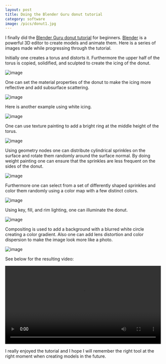 ```yaml
---
layout: post
title: Doing the Blender Guru donut tutorial
category: software
image: /pics/donut1.jpg
---
```


I finally did the [Blender Guru donut tutorial][3] for beginners.
[Blender][4] is a powerful 3D editor to create models and animate them.
Here is a series of images made while progressing through the tutorial.

Initially one creates a torus and distorts it.
Furthermore the upper half of the torus is copied, solidified, and sculpted to create the icing of the donut.

![image](/pics/donut1.jpg)

One can set the material properties of the donut to make the icing more reflective and add subsurface scattering.

![image](/pics/donut2.jpg)

Here is another example using white icing.

![image](/pics/donut3.jpg)

One can use texture painting to add a bright ring at the middle height of the torus.

![image](/pics/donut4.jpg)

Using geometry nodes one can distribute cylindrical sprinkles on the surface and rotate them randomly around the surface normal.
By doing weight painting one can ensure that the sprinkles are less frequent on the sides of the donut.

![image](/pics/donut5.jpg)

Furthermore one can select from a set of differently shaped sprinkles and color them randomly using a color map with a few distinct colors.

![image](/pics/donut6.jpg)

Using key, fill, and rim lighting, one can illuminate the donut.

![image](/pics/donut7.jpg)

Compositing is used to add a background with a blurred white circle creating a color gradient.
Also one can add lens distortion and color dispersion to make the image look more like a photo.

![image](/pics/donut8.jpg)

See below for the resulting video:

<span class="center"><video controls src="/downloads/donut.mp4" width="100%"></video></span>

I really enjoyed the tutorial and I hope I will remember the right tool at the right moment when creating models in the future.

[1]: https://www.reddit.com/r/BlenderDoughnuts
[2]: https://www.youtube.com/shorts/pvfVBxYGoJo
[3]: https://www.youtube.com/playlist?list=PLjEaoINr3zgFX8ZsChQVQsuDSjEqdWMAD
[4]: https://www.blender.org/
